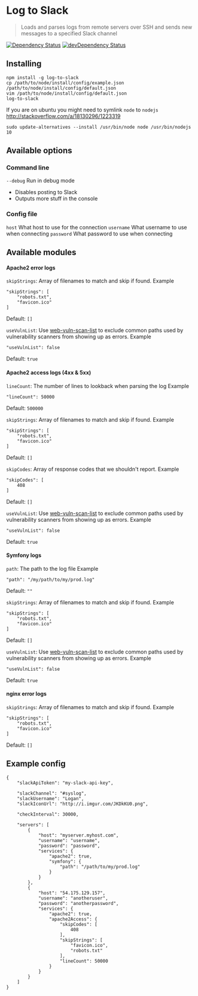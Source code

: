 # Log to Slack

> Loads and parses logs from remote servers over SSH and sends new messages to a specified Slack channel

[![Dependency Status](https://david-dm.org/kokarn/log-to-slack.svg?theme=shields.io&style=flat)](https://david-dm.org/kokarn/log-to-slack)
[![devDependency Status](https://david-dm.org/kokarn/log-to-slack/dev-status.svg?theme=shields.io&style=flat)](https://david-dm.org/kokarn/log-to-slack#info=devDependencies)

## Installing

```shell
npm install -g log-to-slack
cp /path/to/node/install/config/example.json /path/to/node/install/config/default.json
vim /path/to/node/install/config/default.json
log-to-slack
```
If you are on ubuntu you might need to symlink ```node``` to ```nodejs```
http://stackoverflow.com/a/18130296/1223319
```shell
sudo update-alternatives --install /usr/bin/node node /usr/bin/nodejs 10
```

## Available options

### Command line
```--debug``` Run in debug mode
* Disables posting to Slack
* Outputs more stuff in the console

### Config file

```host``` What host to use for the connection
```username``` What username to use when connecting
```password``` What password to use when connecting

## Available modules
#### Apache2 error logs

```skipStrings```: Array of filenames to match and skip if found.
Example
```
"skipStrings": [
    "robots.txt",
    "favicon.ico"
]
```
Default: ```[]```

```useVulnList```: Use [web-vuln-scan-list](https://github.com/kokarn/web-vuln-scan-list) to exclude common paths used by vulnerability scanners from showing up as errors.
Example
```
"useVulnList": false
```
Default: ```true```

#### Apache2 access logs (4xx & 5xx)

```lineCount```: The number of lines to lookback when parsing the log
Example
```
"lineCount": 50000
```
Default: ```500000```

```skipStrings```: Array of filenames to match and skip if found.
Example
```
"skipStrings": [
    "robots.txt",
    "favicon.ico"
]
```
Default: ```[]```

```skipCodes```: Array of response codes that we shouldn't report.
Example
```
"skipCodes": [
    408
]
```
Default: ```[]```

```useVulnList```: Use [web-vuln-scan-list](https://github.com/kokarn/web-vuln-scan-list) to exclude common paths used by vulnerability scanners from showing up as errors.
Example
```
"useVulnList": false
```
Default: ```true```

#### Symfony logs
```path```: The path to the log file
Example
```
"path": "/my/path/to/my/prod.log"
```
Default: ```""```

```skipStrings```: Array of filenames to match and skip if found.
Example
```
"skipStrings": [
    "robots.txt",
    "favicon.ico"
]
```
Default: ```[]```

```useVulnList```: Use [web-vuln-scan-list](https://github.com/kokarn/web-vuln-scan-list) to exclude common paths used by vulnerability scanners from showing up as errors.
Example
```
"useVulnList": false
```
Default: ```true```

#### nginx error logs
```skipStrings```: Array of filenames to match and skip if found.
Example
```
"skipStrings": [
    "robots.txt",
    "favicon.ico"
]
```
Default: ```[]```

## Example config
```
{
    "slackApiToken": "my-slack-api-key",

    "slackChannel": "#syslog",
    "slackUsername": "Logan",
    "slackIconUrl": "http://i.imgur.com/JKDkKU0.png",

    "checkInterval": 30000,

    "servers": [
        {
            "host": "myserver.myhost.com",
            "username": "username",
            "password": "password",
            "services": {
                "apache2": true,
                "symfony": {
                    "path": "/path/to/my/prod.log"
                }
            }
        },
        {
            "host": "54.175.129.157",
            "username": "anotheruser",
            "password": "anotherpassword",
            "services": {
                "apache2": true,
                "apache2Access": {
                    "skipCodes": [
                        408
                    ],
                    "skipStrings": [
                        "favicon.ico",
                        "robots.txt"
                    ],
                    "lineCount": 50000
                }
            }
        }
    ]
}
```
